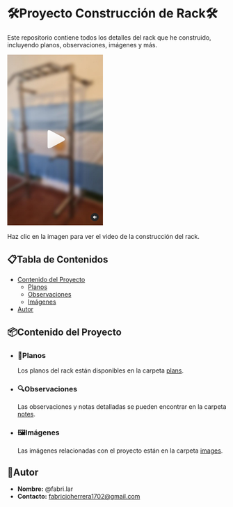 # 🛠️Proyecto Construcción de Rack🛠️

Este repositorio contiene todos los detalles del rack que he construido, incluyendo planos, observaciones, imágenes y más.

<a href="https://www.instagram.com/reel/C8SmRuKOeO0/">
    <img src="./images/preview_rack1.png" alt="Vista Previa del Video" width="220">
</a>

Haz clic en la imagen para ver el video de la construcción del rack.

## 📋Tabla de Contenidos
- [Contenido del Proyecto](#contenido-del-proyecto)
  - [Planos](#planos)
  - [Observaciones](#observaciones)
  - [Imágenes](#imágenes)
- [Autor](#autor)

## 📦Contenido del Proyecto

- ### 📐Planos
  Los planos del rack están disponibles en la carpeta [plans](./plans).

- ### 🔍Observaciones
  Las observaciones y notas detalladas se pueden encontrar en la carpeta [notes](./notes).

- ### 🖼Imágenes
  Las imágenes relacionadas con el proyecto están en la carpeta [images](./images).

## 👤Autor
- **Nombre:** @fabri.lar
- **Contacto:** fabricioherrera1702@gmail.com
